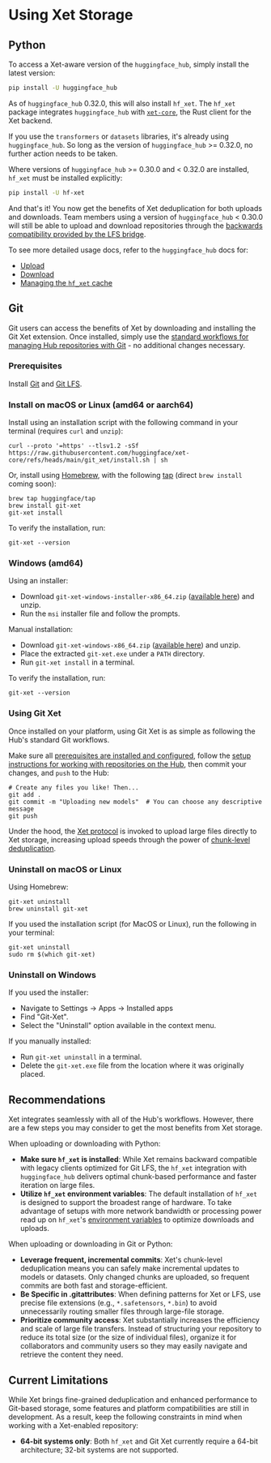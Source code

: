 # Using Xet Storage

## Python

To access a Xet-aware version of the `huggingface_hub`, simply install the latest version:

```bash
pip install -U huggingface_hub
```

As of `huggingface_hub` 0.32.0, this will also install `hf_xet`. The `hf_xet` package integrates `huggingface_hub` with [`xet-core`](https://github.com/huggingface/xet-core), the Rust client for the Xet backend.

If you use the `transformers` or `datasets` libraries, it's already using `huggingface_hub`. So long as the version of `huggingface_hub` >= 0.32.0, no further action needs to be taken.

Where versions of `huggingface_hub` >= 0.30.0 and < 0.32.0 are installed, `hf_xet` must be installed explicitly:

```bash
pip install -U hf-xet
```

And that's it! You now get the benefits of Xet deduplication for both uploads and downloads. Team members using a version of `huggingface_hub` < 0.30.0 will still be able to upload and download repositories through the [backwards compatibility provided by the LFS bridge](legacy-git-lfs#backward-compatibility-with-lfs).

To see more detailed usage docs, refer to the `huggingface_hub` docs for:

- [Upload](https://huggingface.co/docs/huggingface_hub/guides/upload#faster-uploads)
- [Download](https://huggingface.co/docs/huggingface_hub/guides/download#hfxet)
- [Managing the `hf_xet` cache](https://huggingface.co/docs/huggingface_hub/guides/manage-cache#chunk-based-caching-xet)

## Git

Git users can access the benefits of Xet by downloading and installing the Git Xet extension. Once installed, simply use the [standard workflows for managing Hub repositories with Git](../repositories-getting-started) - no additional changes necessary. 

### Prerequisites

Install [Git](https://git-scm.com/) and [Git LFS](https://git-lfs.com/). 

### Install on macOS or Linux (amd64 or aarch64)

 Install using an installation script with the following command in your terminal (requires `curl` and `unzip`):
   ```
   curl --proto '=https' --tlsv1.2 -sSf https://raw.githubusercontent.com/huggingface/xet-core/refs/heads/main/git_xet/install.sh | sh
   ```
 Or, install using [Homebrew](https://brew.sh/), with the following [tap](https://docs.brew.sh/Taps) (direct `brew install` coming soon):
   ```
   brew tap huggingface/tap
   brew install git-xet
   git-xet install
   ```

  To verify the installation, run:
   ```
   git-xet --version
   ```
### Windows (amd64)

Using an installer: 
 - Download `git-xet-windows-installer-x86_64.zip` ([available here](https://github.com/huggingface/xet-core/releases/download/git-xet-v0.1.0/git-xet-windows-installer-x86_64.zip)) and unzip. 
 - Run the `msi` installer file and follow the prompts.

Manual installation:
 - Download `git-xet-windows-x86_64.zip` ([available here](https://github.com/huggingface/xet-core/releases/download/git-xet-v0.1.0/git-xet-windows-x86_64.zip)) and unzip. 
 - Place the extracted `git-xet.exe` under a `PATH` directory.
 - Run `git-xet install` in a terminal.

To verify the installation, run:
  ```
  git-xet --version
  ```

### Using Git Xet

Once installed on your platform, using Git Xet is as simple as following the Hub's standard Git workflows.

Make sure all [prerequisites are installed and configured](https://huggingface.co/docs/hub/repositories-getting-started#requirements), follow the [setup instructions for working with repositories on the Hub](https://huggingface.co/docs/hub/repositories-getting-started#set-up), then commit your changes, and `push` to the Hub:

  ```
  # Create any files you like! Then...
  git add .
  git commit -m "Uploading new models"  # You can choose any descriptive message
  git push
  ```
Under the hood, the [Xet protocol](https://huggingface.co/docs/xet/index) is invoked to upload large files directly to Xet storage, increasing upload speeds through the power of [chunk-level deduplication](./deduplication).

### Uninstall on macOS or Linux

Using Homebrew:
   ```
   git-xet uninstall
   brew uninstall git-xet
   ```
If you used the installation script (for MacOS or Linux), run the following in your terminal:
   ```
   git-xet uninstall
   sudo rm $(which git-xet)
   ```
### Uninstall on Windows

If you used the installer:
-  Navigate to Settings -> Apps -> Installed apps
- Find "Git-Xet".
- Select the "Uninstall" option available in the context menu.

If you manually installed:
- Run `git-xet uninstall` in a terminal. 
- Delete the `git-xet.exe` file from the location where it was originally placed.

## Recommendations

Xet integrates seamlessly with all of the Hub's workflows. However, there are a few steps you may consider to get the most benefits from Xet storage.

When uploading or downloading with Python:

- **Make sure `hf_xet` is installed**: While Xet remains backward compatible with legacy clients optimized for Git LFS, the `hf_xet` integration with `huggingface_hub` delivers optimal chunk-based performance and faster iteration on large files.
- **Utilize `hf_xet` environment variables**: The default installation of `hf_xet` is designed to support the broadest range of hardware. To take advantage of setups with more network bandwidth or processing power read up on `hf_xet`'s [environment variables](https://huggingface.co/docs/huggingface_hub/package_reference/environment_variables#xet) to optimize downloads and uploads.

When uploading or downloading in Git or Python: 

- **Leverage frequent, incremental commits**: Xet's chunk-level deduplication means you can safely make incremental updates to models or datasets. Only changed chunks are uploaded, so frequent commits are both fast and storage-efficient.
- **Be Specific in .gitattributes**: When defining patterns for Xet or LFS, use precise file extensions (e.g., `*.safetensors`, `*.bin`) to avoid unnecessarily routing smaller files through large-file storage.
- **Prioritize community access**: Xet substantially increases the efficiency and scale of large file transfers. Instead of structuring your repository to reduce its total size (or the size of individual files), organize it for collaborators and community users so they may easily navigate and retrieve the content they need.

## Current Limitations

While Xet brings fine-grained deduplication and enhanced performance to Git-based storage, some features and platform compatibilities are still in development. As a result, keep the following constraints in mind when working with a Xet-enabled repository:

- **64-bit systems only**: Both `hf_xet` and Git Xet currently require a 64-bit architecture; 32-bit systems are not supported.
